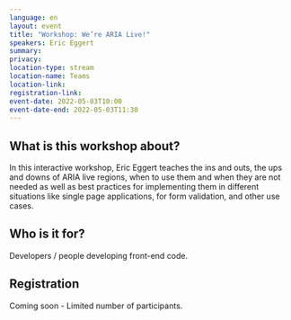 ```yaml
---
language: en
layout: event
title: "Workshop: We’re ARIA Live!"
speakers: Eric Eggert
summary:
privacy: 
location-type: stream
location-name: Teams
location-link:
registration-link:
event-date: 2022-05-03T10:00
event-date-end: 2022-05-03T11:30
---
```


## What is this workshop about?
In this interactive workshop, Eric Eggert teaches the ins and outs, the ups and downs of ARIA live regions, when to use them and when they are not needed as well as best practices for implementing them in different situations like single page applications, for form validation, and other use cases.

## Who is it for?
Developers / people developing front-end code.

## Registration
Coming soon - Limited number of participants.
